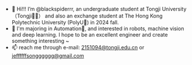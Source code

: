 - 👋 Hi!!! I’m @blackspiderrr, an undergraduate student at Tongji University（Tongji🚣‍♂️） and also an exchange student at The Hong Kong Polytechnic University (PolyU🍐) in 2024 fall.
- 👀 I'm majoring in Automation🤖, and interested in robots, machine vision and deep learning. I hope to be an excellent engineer and create something interesting ~
- 📫 reach me through e-mail: 2151094@tongji.edu.cn or jeffffffsongggggg@gmail.com

<!---
blackspiderrr/blackspiderrr is a ✨ special ✨ repository because its `README.md` (this file) appears on your GitHub profile.
You can click the Preview link to take a look at your changes.
--->
